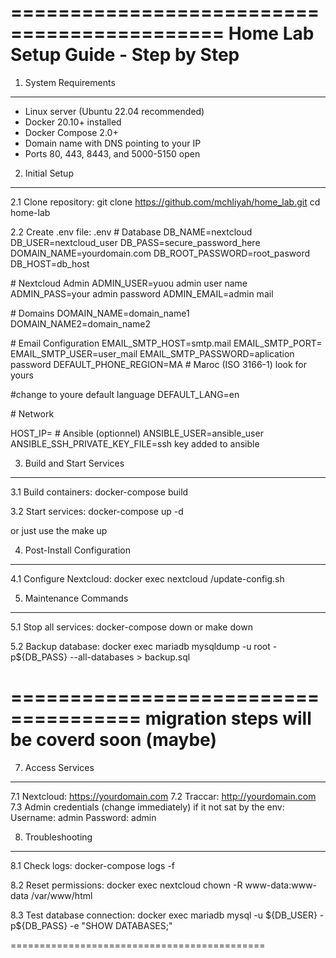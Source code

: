 ============================================
Home Lab Setup Guide - Step by Step
============================================

1. System Requirements
-----------------------
- Linux server (Ubuntu 22.04 recommended)
- Docker 20.10+ installed
- Docker Compose 2.0+
- Domain name with DNS pointing to your IP
- Ports 80, 443, 8443, and 5000-5150 open

2. Initial Setup
----------------
2.1 Clone repository:
git clone https://github.com/mchliyah/home_lab.git
cd home-lab

2.2 Create .env file:
.env
\# Database
DB_NAME=nextcloud
DB_USER=nextcloud_user
DB_PASS=secure_password_here
DOMAIN_NAME=yourdomain.com
DB_ROOT_PASSWORD=root_pasword
DB_HOST=db_host

\# Nextcloud Admin
ADMIN_USER=yuou admin user name 
ADMIN_PASS=your admin password
ADMIN_EMAIL=admin mail

\# Domains
DOMAIN_NAME=domain_name1
DOMAIN_NAME2=domain_name2

\# Email Configuration
EMAIL_SMTP_HOST=smtp.mail
EMAIL_SMTP_PORT=<port based on what you use >
EMAIL_SMTP_USER=user_mail
EMAIL_SMTP_PASSWORD=aplication password 
DEFAULT_PHONE_REGION=MA  # Maroc (ISO 3166-1) look for yours 

\#change to youre default language
DEFAULT_LANG=en 

\# Network

HOST_IP=<ip ansible host >
\# Ansible (optionnel)
ANSIBLE_USER=ansible_user
ANSIBLE_SSH_PRIVATE_KEY_FILE=ssh key added to ansible 

3. Build and Start Services
---------------------------
3.1 Build containers:
docker-compose build

3.2 Start services:
docker-compose up -d

or just use the make up 

4. Post-Install Configuration
-----------------------------
4.1 Configure Nextcloud:
docker exec nextcloud /update-config.sh


5. Maintenance Commands
-----------------------
5.1 Stop all services:
docker-compose down 
or make down

5.2 Backup database:
docker exec mariadb mysqldump -u root -p\${DB_PASS} --all-databases > backup.sql

=====================================
migration steps will be coverd soon (maybe) 
=====================================
7. Access Services
------------------
7.1 Nextcloud: https://yourdomain.com
7.2 Traccar: http://yourdomain.com
7.3 Admin credentials (change immediately) if it not sat by the env:
   Username: admin
   Password: admin

8. Troubleshooting
------------------
8.1 Check logs:
docker-compose logs -f

8.2 Reset permissions:
docker exec nextcloud chown -R www-data:www-data /var/www/html

8.3 Test database connection:
docker exec mariadb mysql -u \${DB_USER} -p\${DB_PASS} -e "SHOW DATABASES;"

============================================

